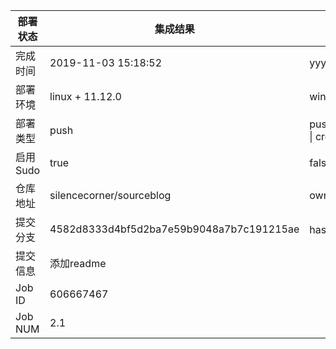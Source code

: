 部署状态 | 集成结果 | 参考值
---|---|---
完成时间 | 2019-11-03 15:18:52 | yyyy-mm-dd hh:mm:ss
部署环境 | linux + 11.12.0 | window \| linux + stable
部署类型 | push | push \| pull_request \| api \| cron
启用Sudo | true | false \| true
仓库地址 | silencecorner/sourceblog | owner_name/repo_name
提交分支 | 4582d8333d4bf5d2ba7e59b9048a7b7c191215ae | hash 16位
提交信息 | 添加readme |
Job ID   | 606667467 |
Job NUM  | 2.1 |
